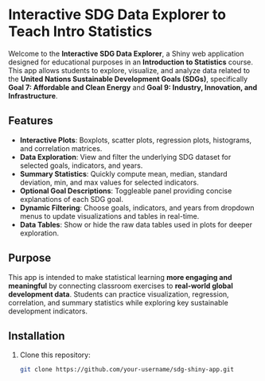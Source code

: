 # Interactive SDG Data Explorer to Teach Intro Statistics

Welcome to the **Interactive SDG Data Explorer**, a Shiny web application designed for educational purposes in an **Introduction to Statistics** course. This app allows students to explore, visualize, and analyze data related to the **United Nations Sustainable Development Goals (SDGs)**, specifically **Goal 7: Affordable and Clean Energy** and **Goal 9: Industry, Innovation, and Infrastructure**.

## Features

- **Interactive Plots**: Boxplots, scatter plots, regression plots, histograms, and correlation matrices.
- **Data Exploration**: View and filter the underlying SDG dataset for selected goals, indicators, and years.
- **Summary Statistics**: Quickly compute mean, median, standard deviation, min, and max values for selected indicators.
- **Optional Goal Descriptions**: Toggleable panel providing concise explanations of each SDG goal.
- **Dynamic Filtering**: Choose goals, indicators, and years from dropdown menus to update visualizations and tables in real-time.
- **Data Tables**: Show or hide the raw data tables used in plots for deeper exploration.

## Purpose

This app is intended to make statistical learning **more engaging and meaningful** by connecting classroom exercises to **real-world global development data**. Students can practice visualization, regression, correlation, and summary statistics while exploring key sustainable development indicators.

## Installation

1. Clone this repository:  
   ```bash
   git clone https://github.com/your-username/sdg-shiny-app.git
